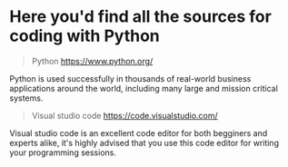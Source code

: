 # Here you'd find all the sources for coding with Python

> Python https://www.python.org/


Python is used successfully in thousands of real-world business applications around the world, including many large and mission critical systems.


> Visual studio code https://code.visualstudio.com/

Visual studio code is an excellent code editor for both begginers and experts alike, it's highly advised that you use this code editor for writing your programming sessions.

